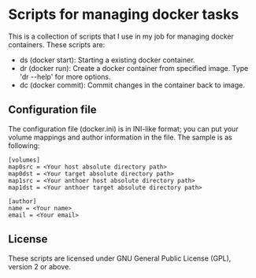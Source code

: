 # Scripts for managing docker tasks
This is a collection of scripts that I use in my job for managing
docker containers. These scripts are:

* ds (docker start): Starting a existing docker container.
* dr (docker run): Create a docker container from specified image. Type 'dr --help' for more options.
* dc (docker commit): Commit changes in the container back to image.

## Configuration file
The configuration file (docker.ini) is in INI-like format; you can
put your volume mappings and author information in the file. The
sample is as following:

    [volumes]
    map0src = <Your host absolute directory path>
    map0dst = <Your target absolute directory path>
    map1src = <Your anthoer host absolute directory path>
    map1dst = <Your anthoer target absolute directory path>
    
    [author]
    name = <Your name>
    email = <Your email>

## License
These scripts are licensed under GNU General Public License (GPL),
version 2 or above.
